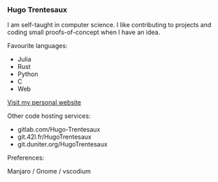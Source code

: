 ### Hugo Trentesaux

I am self-taught in computer science. I like contributing to projects and coding small proofs-of-concept when I have an idea.

Favourite languages:

- Julia
- Rust
- Python
- C
- Web

[Visit my personal website](https://trentesaux.fr)

Other code hosting services:

- gitlab.com/Hugo-Trentesaux
- git.42l.fr/HugoTrentesaux
- git.duniter.org/HugoTrentesaux

Preferences:

Manjaro / Gnome / vscodium
